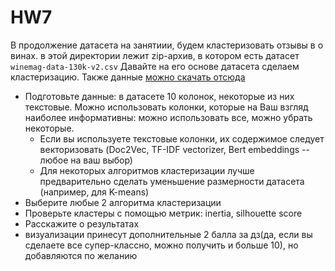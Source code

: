 # HW7

В продолжение датасета на занятиии, будем кластеризовать отзывы в о винах.
в этой директории лежит zip-архив, в котором есть датасет ```winemag-data-130k-v2.csv```
Давайте на его основе датасета  сделаем кластеризацию.
Также данные [можно скачать отсюда](https://www.kaggle.com/datasets/zynicide/wine-reviews)

* Подготовьте данные: в датасете 10 колонок, некоторые из них текстовые. Можно использовать колонки, которые на Ваш взгляд наиболее информативны: можно  использовать все, можно убрать некоторые.
    * Если вы используете текстовые колонки, их содержимое следует векторизовать (Doc2Vec, TF-IDF vectorizer, Bert embeddings -- любое на ваш выбор)
    * Для некоторых алгоритмов кластеризации лучше предварительно сделать уменьшение размерности датасета (например,  для K-means)
* Выберите любые 2 алгоритма кластеризации
* Проверьте кластеры с помощью метрик: inertia, silhouette score 
* Расскажите о результатах 
* визуализации принесут дополнительные 2 балла за дз(да, если вы сделаете все супер-классно, можно получить и больше 10), но добавляются по желанию
